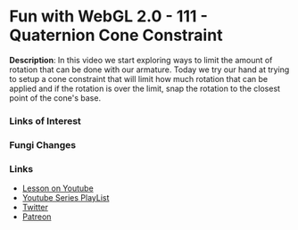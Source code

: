 # Fun with WebGL 2.0 - 111 - Quaternion Cone Constraint
**Description**:
In this video we start exploring ways to limit the amount of rotation that can be done with our armature. Today we try our hand at trying to setup a cone constraint that will limit how much rotation that can be applied and if the rotation is over the limit, snap the rotation to the closest point of the cone's base.


### Links of Interest



### Fungi Changes


### Links
* [Lesson on Youtube](https://youtu.be/nh4e03QrRRw)
* [Youtube Series PlayList](https://www.youtube.com/playlist?list=PLMinhigDWz6emRKVkVIEAaePW7vtIkaIF)
* [Twitter](https://twitter.com/SketchpunkLabs)
* [Patreon](https://www.patreon.com/sketchpunk)